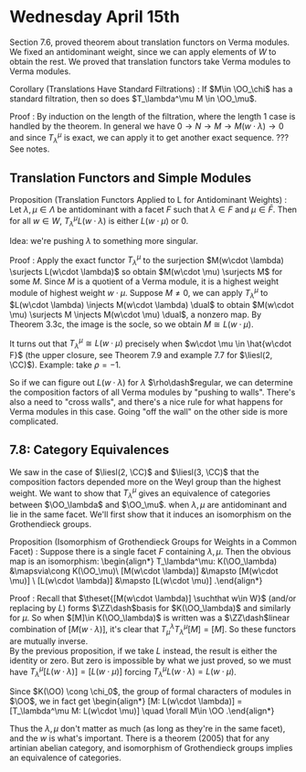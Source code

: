 # Wednesday April 15th

Section 7.6, proved theorem about translation functors on Verma modules.
We fixed an antidominant weight, since we can apply elements of $W$ to obtain the rest.
We proved that translation functors take Verma modules to Verma modules.

Corollary (Translations Have Standard Filtrations)
: If $M\in \OO_\chi$ has a standard filtration, then so does $T_\lambda^\mu M \in \OO_\mu$.

Proof
:   By induction on the length of the filtration, where the length 1 case is handled by the theorem.
    In general we have $0 \to N \to M \to M(w\cdot \lambda) \to 0$ and since $T_\lambda^\mu$ is exact, we can apply it to get another exact sequence.
    ??? See notes.

## Translation Functors and Simple Modules

Proposition (Translation Functors Applied to L for Antidominant Weights)
:   Let $\lambda, \mu \in \Lambda$ be antidominant with a facet $F$ such that $\lambda \in F$ and $\mu \in \bar F$.
    Then for all $w\in W$, $T_\lambda^\mu L(w\cdot \lambda)$ is either $L(w\cdot \mu)$ or 0.

Idea: we're pushing $\lambda$ to something more singular.

Proof
:   Apply the exact functor $T_\lambda^\mu$ to the surjection $M(w\cdot \lambda) \surjects L(w\cdot \lambda)$ so obtain $M(w\cdot \mu) \surjects M$ for some $M$.
    Since $M$ is a quotient of a Verma module, it is a highest weight module of highest weight $w\cdot \mu$.
    Suppose $M\neq 0$, we can apply $T_\lambda^\mu$ to $L(w\cdot \lambda) \injects M(w\cdot \lambda) \dual$ to obtain $M(w\cdot \mu) \surjects M \injects M(w\cdot \mu) \dual$, a nonzero map.
    By Theorem 3.3c, the image is the socle, so we obtain $M \cong L(w\cdot \mu)$.

It turns out that $T_\lambda^\mu \cong L(w\cdot \mu)$ precisely when $w\cdot \mu \in \hat{w\cdot F}$ (the upper closure, see Theorem 7.9 and example 7.7 for $\liesl(2, \CC)$).
Example: take $\rho = -1$.

So if we can figure out $L(w\cdot \lambda)$ for $\lambda$ $\rho\dash$regular, we can determine the composition factors of all Verma modules by "pushing to walls".
There's also a need to "cross walls", and there's a nice rule for what happens for Verma modules in this case.
Going "off the wall" on the other side is more complicated.

## 7.8: Category Equivalences

We saw in the case of $\liesl(2, \CC)$ and $\liesl(3, \CC)$ that the composition factors depended more on the Weyl group than the highest weight.
We want to show that $T_\lambda^\mu$ gives an equivalence of categories between $\OO_\lambda$ and $\OO_\mu$. when  $\lambda, \mu$ are antidominant and lie in the same facet.
We'll first show that it induces an isomorphism on the Grothendieck groups.

Proposition (Isomorphism of Grothendieck Groups for Weights in a Common Facet)
:   Suppose there is a single facet $F$ containing $\lambda, \mu$. 
    Then the obvious map is an isomorphism:
    \begin{align*}
    T_\lambda^\mu: K(\OO_\lambda) &\mapsvia\cong K(\OO_\mu)\\
    [M(w\cdot \lambda)] &\mapsto [M(w\cdot \mu)] \\
    [L(w\cdot \lambda)] &\mapsto [L(w\cdot \mu)]
    .\end{align*}

Proof
:   Recall that $\theset{[M(w\cdot \lambda)] \suchthat w\in W}$ (and/or replacing by $L$) forms $\ZZ\dash$basis for $K(\OO_\lambda)$ and similarly for $\mu$.
    So when $[M]\in K(\OO_\lambda)$ is written was a $\ZZ\dash$linear combination of $[M(w\cdot \lambda)]$, it's clear that $T_\mu^\lambda T_\lambda^\mu [M] = [M]$.
    So these functors are mutually inverse.
    \
    By the previous proposition, if we take $L$ instead, the result is either the identity or zero.
    But zero is impossible by what we just proved, so we must have $T_\lambda^\mu [ L(w\cdot \lambda)] = [L(w\cdot \mu)]$ forcing $T_\lambda^\mu L(w\cdot \lambda) = L(w\cdot \mu)$.

Since $K(\OO) \cong \chi_0$, the group of formal characters of modules in $\OO$, we in fact get
\begin{align*}
[M: L(w\cdot \lambda)] = [T_\lambda^\mu M: L(w\cdot \mu)] \quad \forall M\in \OO
.\end{align*}

Thus the $\lambda, \mu$ don't matter as much (as long as they're in the same facet), and the $w$ is what's important.
There is a theorem (2005) that for any artinian abelian category, and isomorphism of Grothendieck groups implies an equivalence of categories.
